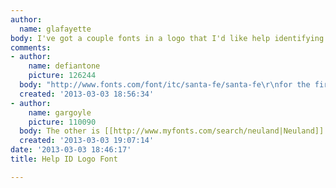 ```yaml
---
author:
  name: glafayette
body: I've got a couple fonts in a logo that I'd like help identifying...
comments:
- author:
    name: defiantone
    picture: 126244
  body: "http://www.fonts.com/font/itc/santa-fe/santa-fe\r\nfor the first"
  created: '2013-03-03 18:56:34'
- author:
    name: gargoyle
    picture: 110090
  body: The other is [[http://www.myfonts.com/search/neuland|Neuland]].
  created: '2013-03-03 19:07:14'
date: '2013-03-03 18:46:17'
title: Help ID Logo Font

---
```


